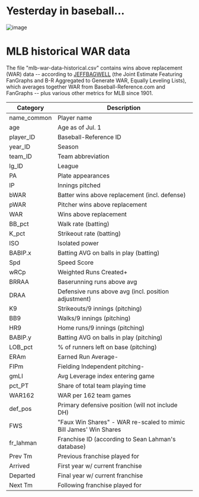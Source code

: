 # Yesterday in baseball...

![image](https://user-images.githubusercontent.com/7140242/120924063-d294d100-c69f-11eb-9902-7e3c8083ddef.png)


# MLB historical WAR data
The file "mlb-war-data-historical.csv" contains wins above replacement (WAR) data -- according to [JEFFBAGWELL](https://fivethirtyeight.com/features/can-we-play-nba-jam-with-mlb-teams/) (the Joint Estimate Featuring FanGraphs and B-R Aggregated to Generate WAR, Equally Leveling Lists), which averages together WAR from Baseball-Reference.com and FanGraphs -- plus various other metrics for MLB since 1901.



|  Category   |                            Description                            |
|-------------|-------------------------------------------------------------------|
| name_common | Player name                                                       |
| age         | Age as of Jul. 1                                                  |
| player_ID   | Baseball-Reference ID                                             |
| year_ID     | Season                                                            |
| team_ID     | Team abbreviation                                                 |
| lg_ID       | League                                                            |
| PA          | Plate appearances                                                 |
| IP          | Innings pitched                                                   |
| bWAR        | Batter wins above replacement (incl. defense)                     |
| pWAR        | Pitcher wins above replacement                                    |
| WAR         | Wins above replacement                                            |
| BB_pct      | Walk rate (batting)                                               |
| K_pct       | Strikeout rate (batting)                                          |
| ISO         | Isolated power                                                    |
| BABIP.x     | Batting AVG on balls in play (batting)                            |
| Spd         | Speed Score                                                       |
| wRCp        | Weighted Runs Created+                                            |
| BRRAA       | Baserunning runs above avg                                        |
| DRAA        | Defensive runs above avg (incl. position adjustment)              |
| K9          | Strikeouts/9 innings (pitching)                                   |
| BB9         | Walks/9 innings (pitching)                                        |
| HR9         | Home runs/9 innings (pitching)                                    |
| BABIP.y     | Batting AVG on balls in play (pitching)                           |
| LOB_pct     | % of runners left on base (pitching)                              |
| ERAm        | Earned Run Average-                                               |
| FIPm        | Fielding Independent pitching-                                    |
| gmLI        | Avg Leverage index entering game                                  |
| pct_PT      | Share of total team playing time                                  |
| WAR162      | WAR per 162 team games                                            |
| def_pos     | Primary defensive position (will not include DH)                  |
| FWS         | "Faux Win Shares" - WAR re-scaled to mimic Bill James' Win Shares |
| fr_lahman   | Franchise ID (according to Sean Lahman's database)                |
| Prev Tm     | Previous franchise played for                                     |
| Arrived     | First year w/ current franchise                                   |
| Departed    | Final year w/ current franchise                                   |
| Next Tm     | Following franchise played for                                    |



